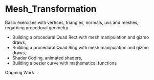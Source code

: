 # Mesh_Transformation
Basic exercises with vertices, triangles, normals, uvs and meshes, regarding procedural geometry.

- Building a procedural Quad Rect with mesh manipulation and gizmo draws,
- Building a procedural Quad Ring with mesh manipulation and gizmo draws,
- Shader Coding, animated shaders,
- Building a bezier curve with mathematical functions

Ongoing Work...
